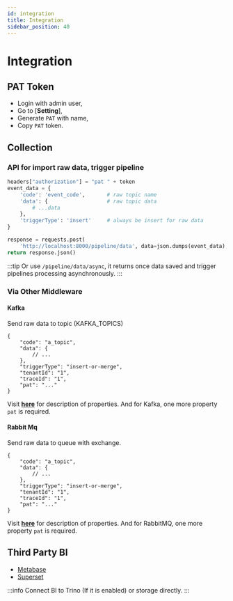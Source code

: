 ```yaml
---
id: integration  
title: Integration    
sidebar_position: 40  
---
```


# Integration

## PAT Token

- Login with admin user,
- Go to [**Setting**],
- Generate `PAT` with name,
- Copy `PAT` token.

## Collection

### API for import raw data, trigger pipeline

```python
headers["authorization"] = "pat " + token
event_data = {
	'code': 'event_code',       # raw topic name
	'data': {                   # raw topic data
		# ...data
	},
	'triggerType': 'insert'     # always be insert for raw data
}

response = requests.post(
	'http://localhost:8000/pipeline/data', data=json.dumps(event_data), headers=headers)
return response.json()
```

:::tip Or use `/pipeline/data/async`, it returns once data saved and trigger pipelines processing asynchronously.
:::

### Via Other Middleware

#### Kafka

Send raw data to topic (KAFKA_TOPICS)

```json5
{
	"code": "a_topic",
	"data": {
		// ...
	},
	"triggerType": "insert-or-merge",
	"tenantId": "1",
	"traceId": "1",
	"pat": "..."
}
```

Visit **[here](../doll/pipeline-service#pipeline-trigger)** for description of properties. And for Kafka, one more property `pat` is
required.

#### Rabbit Mq

Send raw data to queue with exchange.

```json5
{
	"code": "a_topic",
	"data": {
		// ...
	},
	"triggerType": "insert-or-merge",
	"tenantId": "1",
	"traceId": "1",
	"pat": "..."
}
```

Visit **[here](../doll/pipeline-service#pipeline-trigger)** for description of properties. And for RabbitMQ, one more property `pat` is
required.

## Third Party BI

- [Metabase](https://www.metabase.com/)
- [Superset](https://superset.apache.org/)

:::info Connect BI to Trino (If it is enabled) or storage directly.
:::